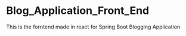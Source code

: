 # Blog_Application_Front_End
 This is the forntend made in react for Spring Boot Blogging Application
